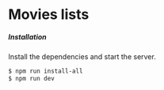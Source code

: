 # Movies lists
##### Installation
Install the dependencies and start the server.

```sh
$ npm run install-all
$ npm run dev
```

